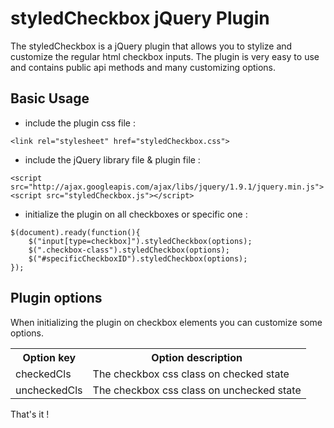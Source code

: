 styledCheckbox jQuery Plugin
==============
The styledCheckbox is a jQuery plugin that allows you to stylize and customize the regular html checkbox inputs.
The plugin is very easy to use and contains public api methods and many customizing options.

Basic Usage
-------------------------
* include the plugin css file : 

```
<link rel="stylesheet" href="styledCheckbox.css">
```

* include the jQuery library file & plugin file : 

```
<script src="http://ajax.googleapis.com/ajax/libs/jquery/1.9.1/jquery.min.js">
<script src="styledCheckbox.js"></script>
```

* initialize the plugin on all checkboxes or specific one : 

```
$(document).ready(function(){
    $("input[type=checkbox]").styledCheckbox(options);
    $(".checkbox-class").styledCheckbox(options);
    $("#specificCheckboxID").styledCheckbox(options);
});
```

Plugin options
-------------------------
When initializing the plugin on checkbox elements you can customize some options.

<table>
  <tr>
    <th>Option key</th><th>Option description</th>
  </tr>
  <tr>
    <td>checkedCls</td><td>The checkbox css class on checked state</td>
  </tr>
  <tr>
    <td>uncheckedCls</td><td>The checkbox css class on unchecked state</td>
  </tr>
  <tr>

  </tr>
</table>

That's it !
